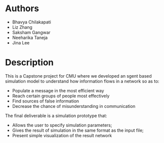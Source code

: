 # Authors

- Bhavya Chilakapati
- Liz Zhang
- Saksham Gangwar
- Neeharika Taneja
- Jina Lee

# Description 

This is a Capstone project for CMU where we developed an sgent based simulation model to understand how information flows in a network so as to:

- Populate a message in the most efficient way
- Reach certain groups of people most effectively
- Find sources of false information
- Decrease the chance of misunderstanding in communication

The final deliverable is a simulation prototype that:
- Allows the user to specify simulation parameters;
- Gives the result of simulation in the same format as the input file;
- Present simple visualization of the result network

